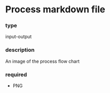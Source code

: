 # Process markdown file

### type


input-output

### description


An image of the process flow chart

### required


 - PNG
